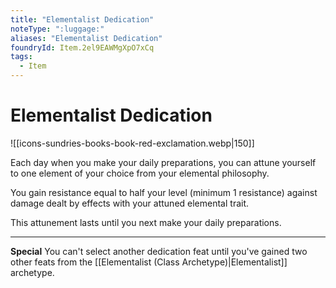 ```yaml
---
title: "Elementalist Dedication"
noteType: ":luggage:"
aliases: "Elementalist Dedication"
foundryId: Item.2el9EAWMgXpO7xCq
tags:
  - Item
---
```


# Elementalist Dedication
![[icons-sundries-books-book-red-exclamation.webp|150]]

Each day when you make your daily preparations, you can attune yourself to one element of your choice from your elemental philosophy.

You gain resistance equal to half your level (minimum 1 resistance) against damage dealt by effects with your attuned elemental trait.

This attunement lasts until you next make your daily preparations.

* * *

**Special** You can't select another dedication feat until you've gained two other feats from the [[Elementalist (Class Archetype)|Elementalist]] archetype.


